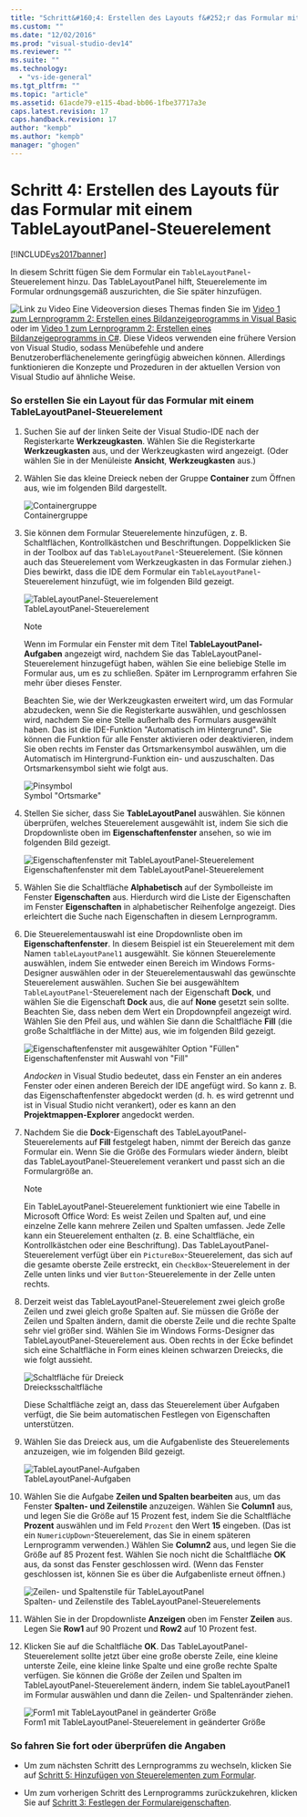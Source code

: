 ```yaml
---
title: "Schritt&#160;4: Erstellen des Layouts f&#252;r das Formular mit einem TableLayoutPanel-Steuerelement | Microsoft Docs"
ms.custom: ""
ms.date: "12/02/2016"
ms.prod: "visual-studio-dev14"
ms.reviewer: ""
ms.suite: ""
ms.technology: 
  - "vs-ide-general"
ms.tgt_pltfrm: ""
ms.topic: "article"
ms.assetid: 61acde79-e115-4bad-bb06-1fbe37717a3e
caps.latest.revision: 17
caps.handback.revision: 17
author: "kempb"
ms.author: "kempb"
manager: "ghogen"
---
```

# Schritt&#160;4: Erstellen des Layouts f&#252;r das Formular mit einem TableLayoutPanel-Steuerelement
[!INCLUDE[vs2017banner](../code-quality/includes/vs2017banner.md)]

In diesem Schritt fügen Sie dem Formular ein `TableLayoutPanel`\-Steuerelement hinzu.  Das TableLayoutPanel hilft, Steuerelemente im Formular ordnungsgemäß auszurichten, die Sie später hinzufügen.  
  
 ![Link zu Video](../data-tools/media/playvideo.png "PlayVideo") Eine Videoversion dieses Themas finden Sie im [Video 1 zum Lernprogramm 2: Erstellen eines Bildanzeigeprogramms in Visual Basic](http://go.microsoft.com/fwlink/?LinkId=205211) oder im [Video 1 zum Lernprogramm 2: Erstellen eines Bildanzeigeprogramms in C\#](http://go.microsoft.com/fwlink/?LinkId=205200).  Diese Videos verwenden eine frühere Version von Visual Studio, sodass Menübefehle und andere Benutzeroberflächenelemente geringfügig abweichen können.  Allerdings funktionieren die Konzepte und Prozeduren in der aktuellen Version von Visual Studio auf ähnliche Weise.  
  
### So erstellen Sie ein Layout für das Formular mit einem TableLayoutPanel\-Steuerelement  
  
1.  Suchen Sie auf der linken Seite der Visual Studio\-IDE nach der Registerkarte **Werkzeugkasten**.  Wählen Sie die Registerkarte **Werkzeugkasten** aus, und der Werkzeugkasten wird angezeigt. \(Oder wählen Sie in der Menüleiste **Ansicht**, **Werkzeugkasten** aus.\)  
  
2.  Wählen Sie das kleine Dreieck neben der Gruppe **Container** zum Öffnen aus, wie im folgenden Bild dargestellt.  
  
     ![Containergruppe](../ide/media/express_toolbox.png "Express\_Toolbox")  
Containergruppe  
  
3.  Sie können dem Formular Steuerelemente hinzufügen, z. B. Schaltflächen, Kontrollkästchen und Beschriftungen.  Doppelklicken Sie in der Toolbox auf das `TableLayoutPanel`\-Steuerelement. \(Sie können auch das Steuerelement vom Werkzeugkasten in das Formular ziehen.\) Dies bewirkt, dass die IDE dem Formular ein `TableLayoutPanel`\-Steuerelement hinzufügt, wie im folgenden Bild gezeigt.  
  
     ![TableLayoutPanel&#45;Steuerelement](../ide/media/express_formtablelayout.png "Express\_FormTableLayout")  
TableLayoutPanel\-Steuerelement  
  
    > [!NOTE]
    >  Wenn im Formular ein Fenster mit dem Titel **TableLayoutPanel\-Aufgaben** angezeigt wird, nachdem Sie das TableLayoutPanel\-Steuerelement hinzugefügt haben, wählen Sie eine beliebige Stelle im Formular aus, um es zu schließen.  Später im Lernprogramm erfahren Sie mehr über dieses Fenster.  
  
     Beachten Sie, wie der Werkzeugkasten erweitert wird, um das Formular abzudecken, wenn Sie die Registerkarte auswählen, und geschlossen wird, nachdem Sie eine Stelle außerhalb des Formulars ausgewählt haben.  Das ist die IDE\-Funktion "Automatisch im Hintergrund".  Sie können die Funktion für alle Fenster aktivieren oder deaktivieren, indem Sie oben rechts im Fenster das Ortsmarkensymbol auswählen, um die Automatisch im Hintergrund\-Funktion ein\- und auszuschalten.  Das Ortsmarkensymbol sieht wie folgt aus.  
  
     ![Pinsymbol](../ide/media/express_pushpintoolbox.png "Express\_PushpinToolbox")  
Symbol "Ortsmarke"  
  
4.  Stellen Sie sicher, dass Sie **TableLayoutPanel** auswählen.  Sie können überprüfen, welches Steuerelement ausgewählt ist, indem Sie sich die Dropdownliste oben im **Eigenschaftenfenster** ansehen, so wie im folgenden Bild gezeigt.  
  
     ![Eigenschaftenfenster mit TableLayoutPanel&#45;Steuerelement](../ide/media/express_controlspropwin.png "Express\_ControlsPropWin")  
Eigenschaftenfenster mit dem TableLayoutPanel\-Steuerelement  
  
5.  Wählen Sie die Schaltfläche **Alphabetisch** auf der Symbolleiste im Fenster **Eigenschaften** aus.  Hierdurch wird die Liste der Eigenschaften im Fenster **Eigenschaften** in alphabetischer Reihenfolge angezeigt. Dies erleichtert die Suche nach Eigenschaften in diesem Lernprogramm.  
  
6.  Die Steuerelementauswahl ist eine Dropdownliste oben im **Eigenschaftenfenster**.  In diesem Beispiel ist ein Steuerelement mit dem Namen `tableLayoutPanel1` ausgewählt.  Sie können Steuerelemente auswählen, indem Sie entweder einen Bereich im Windows Forms\-Designer auswählen oder in der Steuerelementauswahl das gewünschte Steuerelement auswählen.  Suchen Sie bei ausgewähltem `TableLayoutPanel`\-Steuerelement nach der Eigenschaft **Dock**, und wählen Sie die Eigenschaft **Dock** aus, die auf **None** gesetzt sein sollte.  Beachten Sie, dass neben dem Wert ein Dropdownpfeil angezeigt wird.  Wählen Sie den Pfeil aus, und wählen Sie dann die Schaltfläche **Fill** \(die große Schaltfläche in der Mitte\) aus, wie im folgenden Bild gezeigt.  
  
     ![Eigenschaftenfenster mit ausgewählter Option "Füllen"](../ide/media/express_docktable.png "Express\_DockTable")  
Eigenschaftenfenster mit Auswahl von "Fill"  
  
     *Andocken* in Visual Studio bedeutet, dass ein Fenster an ein anderes Fenster oder einen anderen Bereich der IDE angefügt wird.  So kann z. B. das Eigenschaftenfenster abgedockt werden \(d. h. es wird getrennt und ist in Visual Studio nicht verankert\), oder es kann an den **Projektmappen\-Explorer** angedockt werden.  
  
7.  Nachdem Sie die **Dock**\-Eigenschaft des TableLayoutPanel\-Steuerelements auf **Fill** festgelegt haben, nimmt der Bereich das ganze Formular ein.  Wenn Sie die Größe des Formulars wieder ändern, bleibt das TableLayoutPanel\-Steuerelement verankert und passt sich an die Formulargröße an.  
  
    > [!NOTE]
    >  Ein TableLayoutPanel\-Steuerelement funktioniert wie eine Tabelle in Microsoft Office Word: Es weist Zeilen und Spalten auf, und eine einzelne Zelle kann mehrere Zeilen und Spalten umfassen.  Jede Zelle kann ein Steuerelement enthalten \(z. B. eine Schaltfläche, ein Kontrollkästchen oder eine Beschriftung\).  Das TableLayoutPanel\-Steuerelement verfügt über ein `PictureBox`\-Steuerelement, das sich auf die gesamte oberste Zeile erstreckt, ein `CheckBox`\-Steuerelement in der Zelle unten links und vier `Button`\-Steuerelemente in der Zelle unten rechts.  
  
8.  Derzeit weist das TableLayoutPanel\-Steuerelement zwei gleich große Zeilen und zwei gleich große Spalten auf.  Sie müssen die Größe der Zeilen und Spalten ändern, damit die oberste Zeile und die rechte Spalte sehr viel größer sind.  Wählen Sie im Windows Forms\-Designer das TableLayoutPanel\-Steuerelement aus.  Oben rechts in der Ecke befindet sich eine Schaltfläche in Form eines kleinen schwarzen Dreiecks, die wie folgt aussieht.  
  
     ![Schaltfläche für Dreieck](../ide/media/express_iconblacktriangle.png "Express\_IconBlackTriangle")  
Dreiecksschaltfläche  
  
     Diese Schaltfläche zeigt an, dass das Steuerelement über Aufgaben verfügt, die Sie beim automatischen Festlegen von Eigenschaften unterstützen.  
  
9. Wählen Sie das Dreieck aus, um die Aufgabenliste des Steuerelements anzuzeigen, wie im folgenden Bild gezeigt.  
  
     ![TableLayoutPanel&#45;Aufgaben](../ide/media/express_tablepanel.png "Express\_TablePanel")  
TableLayoutPanel\-Aufgaben  
  
10. Wählen Sie die Aufgabe **Zeilen und Spalten bearbeiten** aus, um das Fenster **Spalten\- und Zeilenstile** anzuzeigen.  Wählen Sie **Column1** aus, und legen Sie die Größe auf 15 Prozent fest, indem Sie die Schaltfläche **Prozent** auswählen und im Feld `Prozent` den Wert **15** eingeben. \(Das ist ein `NumericUpDown`\-Steuerelement, das Sie in einem späteren Lernprogramm verwenden.\) Wählen Sie **Column2** aus, und legen Sie die Größe auf 85 Prozent fest.  Wählen Sie noch nicht die Schaltfläche **OK** aus, da sonst das Fenster geschlossen wird. \(Wenn das Fenster geschlossen ist, können Sie es über die Aufgabenliste erneut öffnen.\)  
  
     ![Zeilen&#45; und Spaltenstile für TableLayoutPanel](../ide/media/vs_tablelayoutpanel_setup.png "VS\_TableLayoutPanel\_Setup")  
Spalten\- und Zeilenstile des TableLayoutPanel\-Steuerelements  
  
11. Wählen Sie in der Dropdownliste **Anzeigen** oben im Fenster **Zeilen** aus.  Legen Sie **Row1** auf 90 Prozent und **Row2** auf 10 Prozent fest.  
  
12. Klicken Sie auf die Schaltfläche **OK**.  Das TableLayoutPanel\-Steuerelement sollte jetzt über eine große oberste Zeile, eine kleine unterste Zeile, eine kleine linke Spalte und eine große rechte Spalte verfügen.  Sie können die Größe der Zeilen und Spalten im TableLayoutPanel\-Steuerelement ändern, indem Sie tableLayoutPanel1 im Formular auswählen und dann die Zeilen\- und Spaltenränder ziehen.  
  
     ![Form1 mit TableLayoutPanel in geänderter Größe](../ide/media/vs_formafterlayoutpanel.png "VS\_FormAfterLayoutPanel")  
Form1 mit TableLayoutPanel\-Steuerelement in geänderter Größe  
  
### So fahren Sie fort oder überprüfen die Angaben  
  
-   Um zum nächsten Schritt des Lernprogramms zu wechseln, klicken Sie auf [Schritt 5: Hinzufügen von Steuerelementen zum Formular](../ide/step-5-add-controls-to-your-form.md).  
  
-   Um zum vorherigen Schritt des Lernprogramms zurückzukehren, klicken Sie auf [Schritt 3: Festlegen der Formulareigenschaften](../ide/step-3-set-your-form-properties.md).